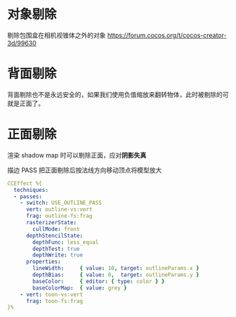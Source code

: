 # 对象剔除
剔除包围盒在相机视锥体之外的对象 <https://forum.cocos.org/t/cocos-creator-3d/99630>

# 背面剔除
背面剔除也不是永远安全的，如果我们使用负值缩放来翻转物体，此时被剔除的可就是正面了。 

# 正面剔除
渲染 shadow map 时可以剔除正面，应对**阴影失真**

描边 PASS 把正面剔除后按法线方向移动顶点将模型放大
```YAML
CCEffect %{
  techniques:
  - passes:
    - switch: USE_OUTLINE_PASS
      vert: outline-vs:vert
      frag: outline-fs:frag
      rasterizerState:
        cullMode: front
      depthStencilState:
        depthFunc: less_equal
        depthTest: true
        depthWrite: true
      properties:
        lineWidth:     { value: 10, target: outlineParams.x }
        depthBias:     { value: 0,  target: outlineParams.y }
        baseColor:     { editor: { type: color } }
        baseColorMap:  { value: grey }
    - vert: toon-vs:vert
      frag: toon-fs:frag
}%
```